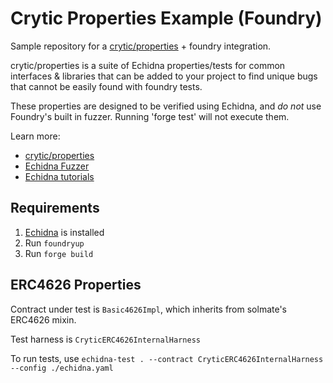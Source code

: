 # Crytic Properties Example (Foundry)

Sample repository for a [crytic/properties](https://github.com/crytic/properties) + foundry integration. 

crytic/properties is a suite of Echidna properties/tests for common interfaces & libraries that can be added to your project to find unique bugs that cannot be easily found with foundry tests.

These properties are designed to be verified using Echidna, and _do not_ use Foundry's built in fuzzer. Running 'forge test' will not execute them. 

Learn more:
- [crytic/properties](https://github.com/crytic/properties)
- [Echidna Fuzzer](https://github.com/crytic/echidna)
- [Echidna tutorials](https://secure-contracts.com/program-analysis/echidna/index.html)

## Requirements

1. [Echidna](https://github.com/crytic/echidna) is installed
2. Run `foundryup`
3. Run `forge build`

## ERC4626 Properties

Contract under test is `Basic4626Impl`, which inherits from solmate's ERC4626 mixin.

Test harness is `CryticERC4626InternalHarness`

To run tests, use `echidna-test . --contract CryticERC4626InternalHarness --config ./echidna.yaml`